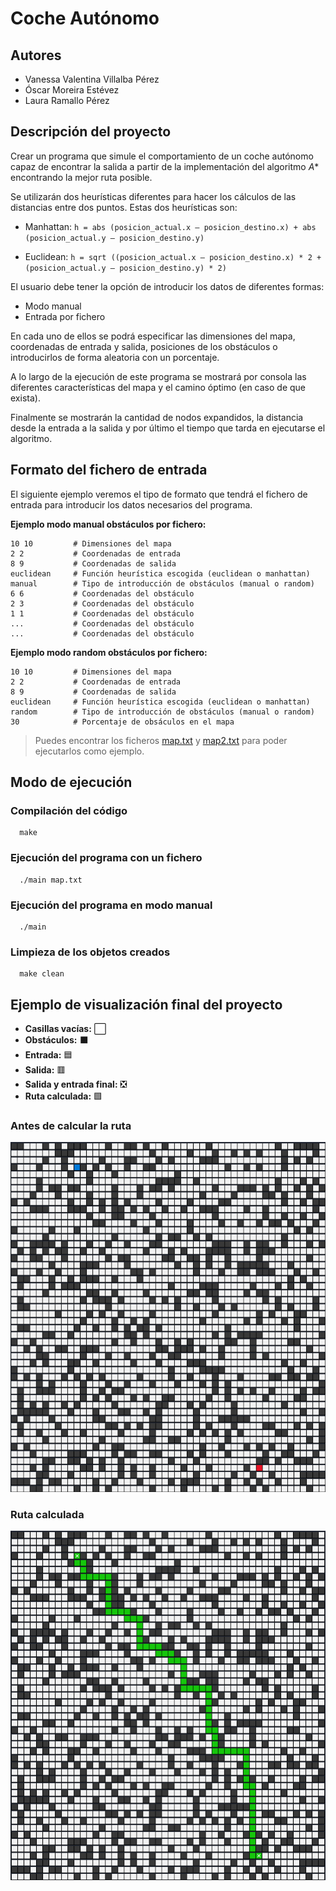# Coche Autónomo

## Autores

- Vanessa Valentina Villalba Pérez
- Óscar Moreira Estévez
- Laura Ramallo Pérez

## Descripción del proyecto

Crear un programa que simule el comportamiento de un coche autónomo capaz de encontrar la salida a partir de la implementación del algoritmo *A** encontrando la mejor ruta posible.

Se utilizarán dos heurísticas diferentes para hacer los cálculos de las distancias entre dos puntos.
Estas dos heurísticas son:

- Manhattan: `h = abs (posicion_actual.x – posicion_destino.x) + abs (posicion_actual.y – posicion_destino.y)`

- Euclidean: ` h = sqrt ((posicion_actual.x – posicion_destino.x) * 2 + (posicion_actual.y – posicion_destino.y) * 2) `

El usuario debe tener la opción de introducir los datos de diferentes formas:

- Modo manual
- Entrada por fichero

En cada uno de ellos se podrá especificar las dimensiones del mapa, coordenadas de entrada y salida, posiciones de los obstáculos o introducirlos de forma aleatoria con un porcentaje.

A lo largo de la ejecución de este programa se mostrará por consola las diferentes características del mapa y el camino óptimo (en caso de que exista).

Finalmente se mostrarán la cantidad de nodos expandidos, la distancia desde la entrada a la salida y por último el tiempo que tarda en ejecutarse el algoritmo.


## Formato del fichero de entrada

El siguiente ejemplo veremos el tipo de formato que tendrá el fichero de entrada para introducir los datos necesarios del programa.

**Ejemplo modo manual obstáculos por fichero:**

```
10 10         # Dimensiones del mapa
2 2           # Coordenadas de entrada
8 9           # Coordenadas de salida
euclidean     # Función heurística escogida (euclidean o manhattan)
manual        # Tipo de introducción de obstáculos (manual o random)
6 6           # Coordenadas del obstáculo    
2 3           # Coordenadas del obstáculo
1 1           # Coordenadas del obstáculo
...           # Coordenadas del obstáculo
...           # Coordenadas del obstáculo
```

**Ejemplo modo random obstáculos por fichero:**

```
10 10         # Dimensiones del mapa
2 2           # Coordenadas de entrada
8 9           # Coordenadas de salida
euclidean     # Función heurística escogida (euclidean o manhattan)
random        # Tipo de introducción de obstáculos (manual o random)
30            # Porcentaje de obsáculos en el mapa
```

> Puedes encontrar los ficheros [map.txt](./map.txt) y [map2.txt](./map2.txt) para poder ejecutarlos como ejemplo.


## Modo de ejecución

### Compilación del código

```console
  make
```

### Ejecución del programa con un fichero

```console
  ./main map.txt
```

### Ejecución del programa en modo manual

```console
  ./main
```

### Limpieza de los objetos creados

```console
  make clean
```

## Ejemplo de visualización final del proyecto

- **Casillas vacías:** ⬜
- **Obstáculos:** ⬛
- **Entrada:** 🟦
- **Salida:** 🟥
- **Salida y entrada final:** ❎
- **Ruta calculada:** 🟩

### Antes de calcular la ruta

![mapa](./img/1.png)


### Ruta calculada

![ruta_mapa](./img/2.png)


